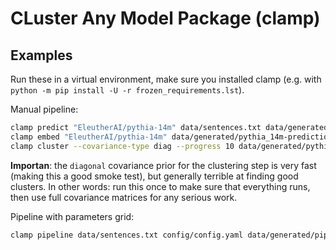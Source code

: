 CLuster Any Model Package (clamp)
=========================

## Examples

Run these in a virtual environment, make sure you installed clamp (e.g. with `python -m pip install
-U -r frozen_requirements.lst`).

Manual pipeline:

```bash
clamp predict "EleutherAI/pythia-14m" data/sentences.txt data/generated/pythia_14m-predictions.tsv
clamp embed "EleutherAI/pythia-14m" data/generated/pythia_14m-predictions.tsv data/generated/pythia_14m_last_layer-embeddings.parquet
clamp cluster --covariance-type diag --progress 10 data/generated/pythia_14m_last_layer-embeddings.parquet data/generated/pythia_14m_last_layer-clusters.tsv
```

**Importan**: the `diagonal` covariance prior for the clustering step is very fast (making this a
good smoke test), but generally terrible at finding good clusters. In other words: run this once to
make sure that everything runs, then use full covariance matrices for any serious work.

Pipeline with parameters grid:

```bash
clamp pipeline data/sentences.txt config/config.yaml data/generated/pipeline/
```